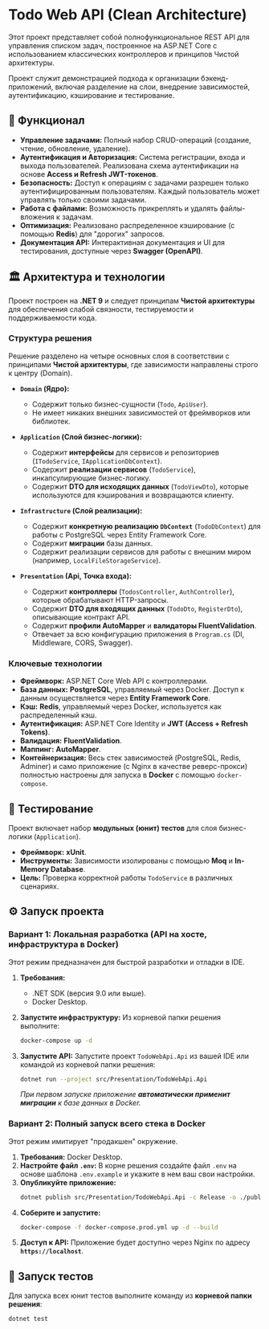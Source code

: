 # Todo Web API (Clean Architecture)

Этот проект представляет собой полнофункциональное REST API для управления списком задач, построенное на ASP.NET Core с использованием классических контроллеров и принципов Чистой архитектуры.

Проект служит демонстрацией подхода к организации бэкенд-приложений, включая разделение на слои, внедрение зависимостей, аутентификацию, кэширование и тестирование.

## 🚀 Функционал

- **Управление задачами:** Полный набор CRUD-операций (создание, чтение, обновление, удаление).
- **Аутентификация и Авторизация:** Система регистрации, входа и выхода пользователей. Реализована схема аутентификации на основе **Access и Refresh JWT-токенов**.
- **Безопасность:** Доступ к операциям с задачами разрешен только аутентифицированным пользователям. Каждый пользователь может управлять только своими задачами.
- **Работа с файлами:** Возможность прикреплять и удалять файлы-вложения к задачам.
- **Оптимизация:** Реализовано распределенное кэширование (с помощью **Redis**) для "дорогих" запросов.
- **Документация API:** Интерактивная документация и UI для тестирования, доступные через **Swagger (OpenAPI)**.

## 🏛️ Архитектура и технологии

Проект построен на **.NET 9** и следует принципам **Чистой архитектуры** для обеспечения слабой связности, тестируемости и поддерживаемости кода.

### Структура решения

Решение разделено на четыре основных слоя в соответствии с принципами **Чистой архитектуры**, где зависимости направлены строго к центру (Domain).

- **`Domain` (Ядро):**

  - Содержит только бизнес-сущности (`Todo`, `ApiUser`).
  - Не имеет никаких внешних зависимостей от фреймворков или библиотек.

- **`Application` (Слой бизнес-логики):**

  - Содержит **интерфейсы** для сервисов и репозиториев (`ITodoService`, `IApplicationDbContext`).
  - Содержит **реализации сервисов** (`TodoService`), инкапсулирующие бизнес-логику.
  - Содержит **DTO для исходящих данных** (`TodoViewDto`), которые используются для кэширования и возвращаются клиенту.

- **`Infrastructure` (Слой реализации):**

  - Содержит **конкретную реализацию `DbContext`** (`TodoDbContext`) для работы с PostgreSQL через Entity Framework Core.
  - Содержит **миграции** базы данных.
  - Содержит реализации сервисов для работы с внешним миром (например, `LocalFileStorageService`).

- **`Presentation` (Api, Точка входа):**
  - Содержит **контроллеры** (`TodosController`, `AuthController`), которые обрабатывают HTTP-запросы.
  - Содержит **DTO для входящих данных** (`TodoDto`, `RegisterDto`), описывающие контракт API.
  - Содержит **профили AutoMapper** и **валидаторы FluentValidation**.
  - Отвечает за всю конфигурацию приложения в `Program.cs` (DI, Middleware, CORS, Swagger).

### **Ключевые технологии**

- **Фреймворк:** ASP.NET Core Web API с контроллерами.
- **База данных:** **PostgreSQL**, управляемый через Docker. Доступ к данным осуществляется через **Entity Framework Core**.
- **Кэш:** **Redis**, управляемый через Docker, используется как распределенный кэш.
- **Аутентификация:** ASP.NET Core Identity и **JWT (Access + Refresh Tokens)**.
- **Валидация:** **FluentValidation**.
- **Маппинг:** **AutoMapper**.
- **Контейнеризация:** Весь стек зависимостей (PostgreSQL, Redis, Adminer) и само приложение (с Nginx в качестве реверс-прокси) полностью настроены для запуска в **Docker** с помощью `docker-compose`.

## 🧪 Тестирование

Проект включает набор **модульных (юнит) тестов** для слоя бизнес-логики (`Application`).

- **Фреймворк:** **xUnit**.
- **Инструменты:** Зависимости изолированы с помощью **Moq** и **In-Memory Database**.
- **Цель:** Проверка корректной работы `TodoService` в различных сценариях.

## ⚙️ Запуск проекта

### Вариант 1: Локальная разработка (API на хосте, инфраструктура в Docker)

Этот режим предназначен для быстрой разработки и отладки в IDE.

1.  **Требования:**

    - .NET SDK (версия 9.0 или выше).
    - Docker Desktop.

2.  **Запустите инфраструктуру:**
    Из корневой папки решения выполните:

    ```bash
    docker-compose up -d
    ```

3.  **Запустите API:**
    Запустите проект `TodoWebApi.Api` из вашей IDE или командой из корневой папки решения:
    ```bash
    dotnet run --project src/Presentation/TodoWebApi.Api
    ```
    _При первом запуске приложение **автоматически применит миграции** к базе данных в Docker._

### **Вариант 2: Полный запуск всего стека в Docker**

Этот режим имитирует "продакшен" окружение.

1.  **Требования:** Docker Desktop.
2.  **Настройте файл `.env`:** В корне решения создайте файл `.env` на основе шаблона `.env.example` и укажите в нем ваш свои настройки.
3.  **Опубликуйте приложение:**
    ```bash
    dotnet publish src/Presentation/TodoWebApi.Api -c Release -o ./publish_output
    ```
4.  **Соберите и запустите:**
    ```bash
    docker-compose -f docker-compose.prod.yml up -d --build
    ```
5.  **Доступ к API:** Приложение будет доступно через Nginx по адресу **`https://localhost`**.

## 🏁 Запуск тестов

Для запуска всех юнит тестов выполните команду из **корневой папки решения**:

```bash
dotnet test
```

